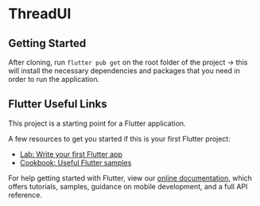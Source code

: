 # ThreadUI

## Getting Started
After cloning, run `flutter pub get` on the root folder of the project
-> this will install the necessary dependencies and packages that you need 
in order to run the application.

## Flutter Useful Links

This project is a starting point for a Flutter application.

A few resources to get you started if this is your first Flutter project:

- [Lab: Write your first Flutter app](https://flutter.dev/docs/get-started/codelab)
- [Cookbook: Useful Flutter samples](https://flutter.dev/docs/cookbook)

For help getting started with Flutter, view our
[online documentation](https://flutter.dev/docs), which offers tutorials,
samples, guidance on mobile development, and a full API reference.

